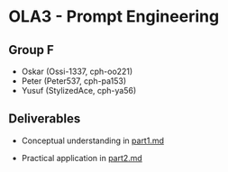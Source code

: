 # OLA3 - Prompt Engineering

## Group F

- Oskar (Ossi-1337, cph-oo221)
- Peter (Peter537, cph-pa153)
- Yusuf (StylizedAce, cph-ya56)

## Deliverables

- Conceptual understanding in [part1.md](./part1.md)

- Practical application in [part2.md](./part2.md)
